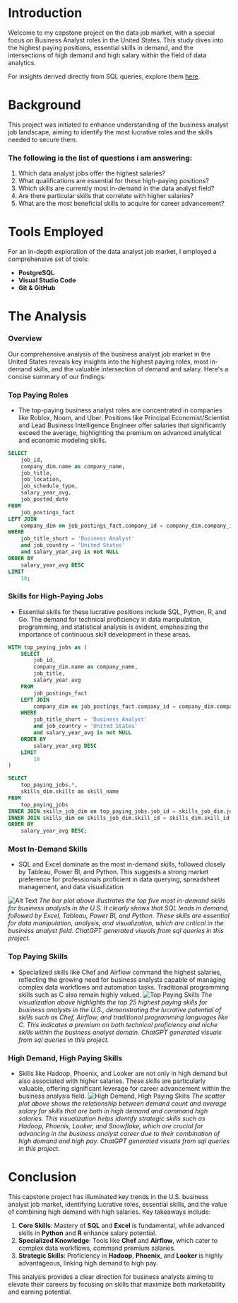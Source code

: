 # Introduction

Welcome to my capstone project on the data job market, with a special focus on Business Analyst roles in the United States. This study dives into the highest paying positions, essential skills in demand, and the intersections of high demand and high salary within the field of data analytics. 

For insights derived directly from SQL queries, explore them [here](/project_queries/).

# Background

This project was initiated to enhance understanding of the business analyst job landscape, aiming to identify the most lucrative roles and the skills needed to secure them.

### The following is the list of questions i am answering:

1. Which data analyst jobs offer the highest salaries?
2. What qualifications are essential for these high-paying positions?
3. Which skills are currently most in-demand in the data analyst field?
4. Are there particular skills that correlate with higher salaries?
5. What are the most beneficial skills to acquire for career advancement?

# Tools Employed

For an in-depth exploration of the data analyst job market, I employed a comprehensive set of tools:

- **PostgreSQL**
- **Visual Studio Code**
- **Git & GitHub**

# The Analysis

### Overview
Our comprehensive analysis of the business analyst job market in the United States reveals key insights into the highest paying roles, most in-demand skills, and the valuable intersection of demand and salary. Here's a concise summary of our findings:

### Top Paying Roles

- The top-paying business analyst roles are concentrated in companies like Roblox, Noom, and Uber. Positions like Principal Economist/Scientist and Lead Business Intelligence Engineer offer salaries that significantly exceed the average, highlighting the premium on advanced analytical and economic modeling skills.

```sql
SELECT
    job_id,
    company_dim.name as company_name,
    job_title,
    job_location,
    job_schedule_type,
    salary_year_avg,
    job_posted_date
FROM
    job_postings_fact
LEFT JOIN
    company_dim on job_postings_fact.company_id = company_dim.company_id
WHERE
    job_title_short = 'Business Analyst'
    and job_country = 'United States'
    and salary_year_avg is not NULL
ORDER BY
    salary_year_avg DESC
LIMIT
    10;
```

### Skills for High-Paying Jobs

- Essential skills for these lucrative positions include SQL, Python, R, and Go. The demand for technical proficiency in data manipulation, programming, and statistical analysis is evident, emphasizing the importance of continuous skill development in these areas.

```sql
WITH top_paying_jobs as (
    SELECT
        job_id,
        company_dim.name as company_name,
        job_title,
        salary_year_avg
    FROM
        job_postings_fact
    LEFT JOIN
        company_dim on job_postings_fact.company_id = company_dim.company_id
    WHERE
        job_title_short = 'Business Analyst'
        and job_country = 'United States'
        and salary_year_avg is not NULL
    ORDER BY
        salary_year_avg DESC
    LIMIT
        10
)

SELECT
    top_paying_jobs.*,
    skills_dim.skills as skill_name
FROM 
    top_paying_jobs
INNER JOIN skills_job_dim on top_paying_jobs.job_id = skills_job_dim.job_id
INNER JOIN skills_dim on skills_job_dim.skill_id = skills_dim.skill_id
ORDER BY
    salary_year_avg DESC;
```

### Most In-Demand Skills

- SQL and Excel dominate as the most in-demand skills, followed closely by Tableau, Power BI, and Python. This suggests a strong market preference for professionals proficient in data querying, spreadsheet management, and data visualization

![Alt Text](pictures/in_demand_skills.png)
*The bar plot above illustrates the top five most in-demand skills for business analysts in the U.S. It clearly shows that SQL leads in demand, followed by Excel, Tableau, Power BI, and Python. These skills are essential for data manipulation, analysis, and visualization, which are critical in the business analyst field. ChatGPT generated visuals from sql queries in this project.*

### Top Paying Skills
- Specialized skills like Chef and Airflow command the highest salaries, reflecting the growing need for business analysts capable of managing complex data workflows and automation tasks. Traditional programming skills such as C also remain highly valued.
![Top Paying Skills](pictures/highes_paying_skills_forBA.png)
*The visualization above highlights the top 25 highest paying skills for business analysts in the U.S., demonstrating the lucrative potential of skills such as Chef, Airflow, and traditional programming languages like C. This indicates a premium on both technical proficiency and niche skills within the business analyst domain. ChatGPT generated visuals from sql queries in this project.*

### High Demand, High Paying Skills
- Skills like Hadoop, Phoenix, and Looker are not only in high demand but also associated with higher salaries. These skills are particularly valuable, offering significant leverage for career advancement within the business analysis field.
![High Demand, High Paying Skills](pictures/high_demand_high_pay.png)
*The scatter plot above shows the relationship between demand count and average salary for skills that are both in high demand and command high salaries. This visualization helps identify strategic skills such as Hadoop, Phoenix, Looker, and Snowflake, which are crucial for advancing in the business analyst career due to their combination of high demand and high pay. ChatGPT generated visuals from sql queries in this project.*

# Conclusion

This capstone project has illuminated key trends in the U.S. business analyst job market, identifying lucrative roles, essential skills, and the value of combining high demand with high salaries. Key takeaways include:

1. **Core Skills**: Mastery of **SQL** and **Excel** is fundamental, while advanced skills in **Python** and **R** enhance salary potential.
2. **Specialized Knowledge**: Tools like **Chef** and **Airflow**, which cater to complex data workflows, command premium salaries.
3. **Strategic Skills**: Proficiency in **Hadoop**, **Phoenix**, and **Looker** is highly advantageous, linking high demand to high pay.

This analysis provides a clear direction for business analysts aiming to elevate their careers by focusing on skills that maximize both marketability and earning potential.

